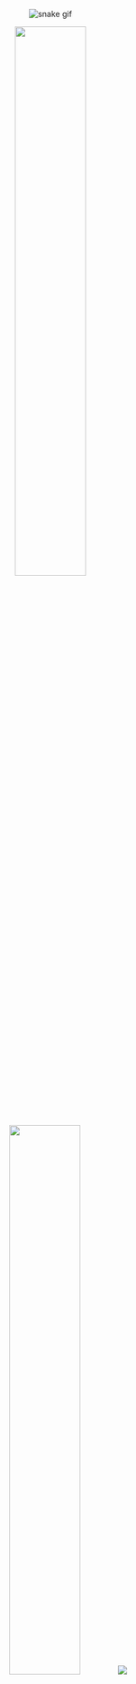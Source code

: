 <div align="center">

![snake gif](https://github.com/ICT154/ICT154/blob/output/github-contribution-grid-snake.gif)

  <img height="50%" width="auto" src ="https://github-readme-stats.vercel.app/api?username=ICT154&theme=radical&hide_border=false&include_all_commits=true&count_private=true">
  <img height="50%" width="auto" src ="https://github-readme-streak-stats.herokuapp.com/?user=ICT154&theme=radical&hide_border=false">
  <img src ="https://github-readme-stats.vercel.app/api/top-langs/?username=ICT154&theme=radical&hide_border=false&include_all_commits=true&count_private=false&layout=compact">
  <br>
  <br>
  <div id="badges">
      <img height="50%" width="auto" src="https://github-profile-trophy.vercel.app/?username=ICT154&theme=radical&no-frame=false&no-bg=true&margin-w=4">
  <br>
      <a href="https://github.com/ICT15">
    <img src="https://komarev.com/ghpvc/?username=ICT15&style=for-the-badge&color=orange" alt="Profile View Badge"/>
  </a>
  <a href="https://t.me/ICT15">
    <img src="https://img.shields.io/badge/Telegram-informational?style=for-the-badge&logo=telegram&logoColor=white" alt="Telegram Badge"/>
  </a>
   <a href="https://join.skype.com/invite/rI5pLf9YIvTA">
    <img src="https://img.shields.io/badge/Skype-00AFF0.svg?style=for-the-badge&logo=Skype&logoColor=white" alt="Skype Badge"/>
   </a>
</div>
</div>
